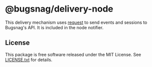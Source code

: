 # @bugsnag/delivery-node

This delivery mechanism uses [request](https://github.com/request/request) to send events and sessions to Bugsnag's API. It is included in the node notifier.

## License

This package is free software released under the MIT License. See [LICENSE.txt](./LICENSE.txt) for details.
